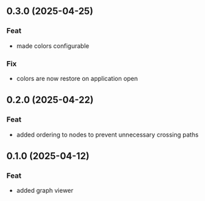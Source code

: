 ## 0.3.0 (2025-04-25)

### Feat

- made colors configurable

### Fix

- colors are now restore on application open

## 0.2.0 (2025-04-22)

### Feat

- added ordering to nodes to prevent unnecessary crossing paths

## 0.1.0 (2025-04-12)

### Feat

- added graph viewer
